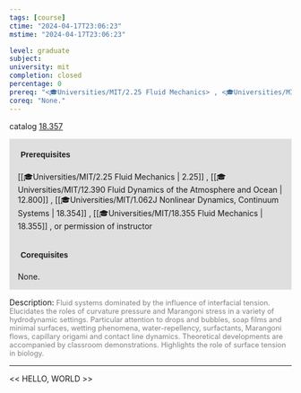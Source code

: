 ```yaml
---
tags: [course]
ctime: "2024-04-17T23:06:23"
mstime: "2024-04-17T23:06:23"

level: graduate
subject: 
university: mit
completion: closed
percentage: 0
prereq: "<🎓Universities/MIT/2.25 Fluid Mechanics> , <🎓Universities/MIT/12.390 Fluid Dynamics of the Atmosphere and Ocean> , <🎓Universities/MIT/1.062J Nonlinear Dynamics, Continuum Systems> , <🎓Universities/MIT/18.355 Fluid Mechanics> , or permission of instructor"
coreq: "None."
---
```


catalog [18.357](http://student.mit.edu/catalog/m18a.html#18.357)

<span style="display: block; padding: 15px; background-color: rgb(100, 100, 100, 0.2);"><font id="m_prereq1733_0" style="display: block; font-family: Arial, sans-serif; font-weight: bold; padding: 5px">Prerequisites</font><br><span id="prereq1733_0">[[🎓Universities/MIT/2.25 Fluid Mechanics | 2.25]] , [[🎓Universities/MIT/12.390 Fluid Dynamics of the Atmosphere and Ocean | 12.800]] , [[🎓Universities/MIT/1.062J Nonlinear Dynamics, Continuum Systems | 18.354]] , [[🎓Universities/MIT/18.355 Fluid Mechanics | 18.355]] , or permission of instructor</span></span>
<span style="display: block; padding: 15px; background-color: rgb(100, 100, 100, 0.2);"><font id="m_coreq1733_0" style="display: block; font-family: Arial, sans-serif; font-weight: bold; padding: 5px">Corequisites</font><br><span id="coreq1733_0">None.</span></span>

<font style="">Description:</font>
<font style="color: grey; font-size: 0.8rem;">Fluid systems dominated by the influence of interfacial tension. Elucidates the roles of curvature pressure and Marangoni stress in a variety of hydrodynamic settings. Particular attention to drops and bubbles, soap films and minimal surfaces, wetting phenomena, water-repellency, surfactants, Marangoni flows, capillary origami and contact line dynamics. Theoretical developments are accompanied by classroom demonstrations. Highlights the role of surface tension in biology.</font>



---

<< HELLO, WORLD >>
